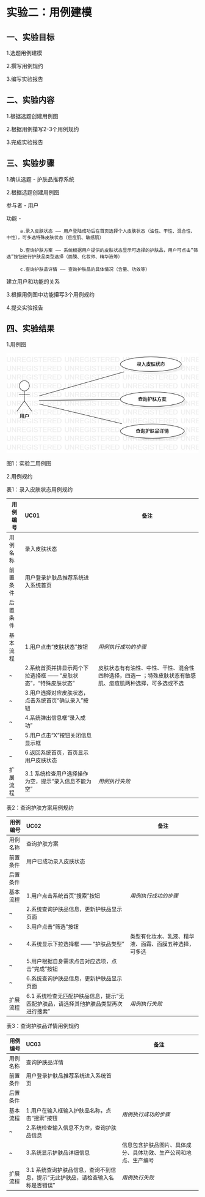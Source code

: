 # 实验二：用例建模

## 一、实验目标

1.选题用例建模

2.撰写用例规约

3.编写实验报告

## 二、实验内容

1.根据选题创建用例图

2.根据用例攥写2-3个用例规约

3.完成实验报告

## 三、实验步骤

1.确认选题 - 护肤品推荐系统

2.根据选题创建用例图

  参与者 - 用户
  
  功能 -  
  
         a.录入皮肤状态 —— 用户登陆成功后在首页选择个人皮肤状态（油性、干性、混合性、中性），可多选特殊皮肤状态（痘痘肌、敏感肌）
         
         b.查询护肤方案 —— 系统根据用户提供的皮肤状态显示可选择的护肤品，用户可点击“筛选”按钮进行护肤品类型选择（面膜、化妆师、精华液等）
         
         c.查询护肤品详情 —— 查询护肤品的具体情况（含量、功效等）
         
   建立用户和功能的关系

3.根据用例图中功能攥写3个用例规约

4.提交实验报告

## 四、实验结果

1.用例图

![图1：实验二用例图](./No2_UseCaseDiagram.jpg)

图1：实验二用例图

2.用例规约

 表1：录入皮肤状态用例规约  

用例编号  | UC01 | 备注  
-|:-|-  
用例名称  | 录入皮肤状态  |   
前置条件  | 用户登录护肤品推荐系统进入系统首页 |
后置条件  |      |  
基本流程  | 1.用户点击“皮肤状态”按钮|*用例执行成功的步骤*    
~| 2.系统首页并排显示两个下拉选择框 —— “皮肤状态”，“特殊皮肤状态” | 皮肤状态有有油性、中性、干性、混合性四种选择，四选一 ；特殊皮肤状态有敏感肌、痘痘肌两种选择，可多选或不选
~| 3.用户选择对应皮肤状态，点击系统首页“确认录入”按钮 |   
~| 4.系统弹出信息框“录入成功” |   
~| 5.用户点击“X”按钮关闭信息显示框 |  
~| 6.返回系统首页，首页显示用户皮肤状态 |
扩展流程  | 3.1 系统检查用户选择操作为空，提示“录入信息不能为空”  |*用例执行失败*    


 表2：查询护肤方案用例规约  

用例编号  | UC02 | 备注  
-|:-|-  
用例名称  | 查询护肤方案  |   
前置条件  | 用户已成功录入皮肤状态     |
后置条件  |      |
基本流程  | 1.用户点击系统首页“搜索”按钮  |*用例执行成功的步骤*    
~| 2.系统查询护肤品信息，更新护肤品显示页面 |   
~| 3.用户点击“筛选”按钮 |   
~| 4.系统显示下拉选择框 —— “护肤品类型” | 类型有化妆水、乳液、精华液、面霜、面膜五种选择，可多选   
~| 5.用户根据自身需求点击对应选项，点击“完成”按钮 |
~| 6.系统查询护肤品信息，更新护肤品显示页面 |
扩展流程  | 6.1 系统检查无匹配护肤品信息，提示“无匹配护肤品，请选择其他护肤品类型再次进行搜索”   |*用例执行失败*    


 表3：查询护肤品详情用例规约  

用例编号  | UC03 | 备注  
-|:-|-  
用例名称  | 查询护肤品详情 |   
前置条件  | 用户登录护肤品推荐系统进入系统首页 | 
后置条件  |      | 
基本流程  | 1.用户在输入框输入护肤品名称，点击“搜索”按钮 |*用例执行成功的步骤*    
~| 2.系统检查输入信息不为空，查询护肤品信息 |   
~| 3.系统显示护肤品详细信息 | 信息包含护肤品图片、具体成分、具体功效、生产公司和地点、生产编号  
扩展流程  | 3.1 系统查询护肤品信息，查询不到信息，提示“无此护肤品，请检查输入名称是否错误”  |*用例执行失败*  
